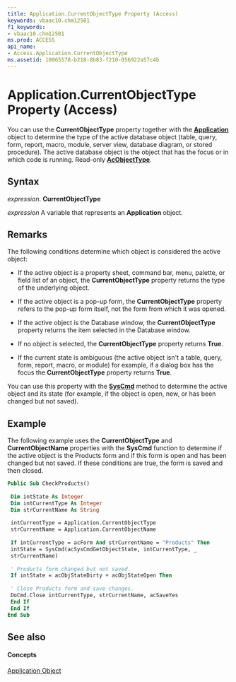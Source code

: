 ```yaml
---
title: Application.CurrentObjectType Property (Access)
keywords: vbaac10.chm12501
f1_keywords:
- vbaac10.chm12501
ms.prod: ACCESS
api_name:
- Access.Application.CurrentObjectType
ms.assetid: 10065578-b218-8b83-f210-056922a57c4b
---
```



# Application.CurrentObjectType Property (Access)

You can use the  **CurrentObjectType** property together with the **[Application](application-object-access.md)** object to determine the type of the active database object (table, query, form, report, macro, module, server view, database diagram, or stored procedure). The active database object is the object that has the focus or in which code is running. Read-only **[AcObjectType](acobjecttype-enumeration-access.md)**.


## Syntax

 _expression_. **CurrentObjectType**

 _expression_ A variable that represents an **Application** object.


## Remarks

The following conditions determine which object is considered the active object:


- If the active object is a property sheet, command bar, menu, palette, or field list of an object, the  **CurrentObjectType** property returns the type of the underlying object.
    
- If the active object is a pop-up form, the  **CurrentObjectType** property refers to the pop-up form itself, not the form from which it was opened.
    
- If the active object is the Database window, the  **CurrentObjectType** property returns the item selected in the Database window.
    
- If no object is selected, the  **CurrentObjectType** property returns **True**.
    
- If the current state is ambiguous (the active object isn't a table, query, form, report, macro, or module) for example, if a dialog box has the focus the  **CurrentObjectType** property returns **True**.
    
You can use this property with the  **[SysCmd](application-syscmd-method-access.md)** method to determine the active object and its state (for example, if the object is open, new, or has been changed but not saved).


## Example

The following example uses the  **CurrentObjectType** and **CurrentObjectName** properties with the **SysCmd** function to determine if the active object is the Products form and if this form is open and has been changed but not saved. If these conditions are true, the form is saved and then closed.


```vb
Public Sub CheckProducts() 
 
 Dim intState As Integer 
 Dim intCurrentType As Integer 
 Dim strCurrentName As String 
 
 intCurrentType = Application.CurrentObjectType 
 strCurrentName = Application.CurrentObjectName 
 
 If intCurrentType = acForm And strCurrentName = "Products" Then 
 intState = SysCmd(acSysCmdGetObjectState, intCurrentType, _ 
 strCurrentName) 
 
 ' Products form changed but not saved. 
 If intState = acObjStateDirty + acObjStateOpen Then 
 
 ' Close Products form and save changes. 
 DoCmd.Close intCurrentType, strCurrentName, acSaveYes 
 End If 
 End If 
End Sub
```


## See also


#### Concepts


[Application Object](application-object-access.md)

